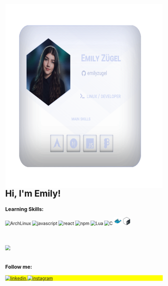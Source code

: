 <img align="right" height="590em" src="https://raw.githubusercontent.com/emilyzugel/emilyzugel/4a69951ea001cb961d1e1ae5cc3f14643a98ecf0/carddev.svg"/>
<h1 align="left">Hi, I'm Emily!</h1>

<!--Tech Stack-->
### Learning Skills:
<p>
<img class="icon" src="https://cdn.jsdelivr.net/gh/devicons/devicon@latest/icons/archlinux/archlinux-original.svg" alt="ArchLinux" width="25" height="24" />
<img class="icon" src="https://cdn.jsdelivr.net/gh/devicons/devicon@latest/icons/javascript/javascript-plain.svg" alt="javascript" width="25" height="25" />
<img class="icon" src="https://cdn.jsdelivr.net/gh/devicons/devicon@latest/icons/react/react-original.svg" alt="react" width="25" height="25" />
<img class="icon" src="https://cdn.jsdelivr.net/gh/devicons/devicon@latest/icons/npm/npm-original-wordmark.svg" alt="npm" width="25" height="25" />
<img class="icon" src="https://cdn.jsdelivr.net/gh/devicons/devicon@latest/icons/lua/lua-plain.svg" alt="Lua" width="25" height="25" />
<img class="icon" src="https://cdn.jsdelivr.net/gh/devicons/devicon@latest/icons/c/c-original.svg" alt="C" width="25" height="25" />
<img class="icon" src="https://raw.githubusercontent.com/devicons/devicon/master/icons/docker/docker-original.svg" alt="Docker" width="25" height="25" />
<img class="icon" src="https://raw.githubusercontent.com/devicons/devicon/master/icons/bash/bash-original.svg" alt="Bash" width="25" height="25" />
</p>
<br>
<br>

<!--GitHub Stats-->
![](https://github-readme-stats.vercel.app/api/top-langs/?username=emilyzugel&theme=midnight-purple&hide_border=true&include_all_commits=true&count_private=true&layout=compact)
<br>
<br>

<!--Socials-->
### Follow me:
<p align="left" style="background:yellow">
<a href="https://www.linkedin.com/in/emilyzugel/" target="_blank">
  <img align="center" src="https://img.shields.io/badge/-Linkedin-05122A?style=for-the-badge&logo=linkedin" alt="linkedin"/>
</a>
<a href="https://www.instagram.com/_zpicyy/" target="_blank">
 <img align="center" src="https://img.shields.io/badge/-Instagram-05122A?style=for-the-badge&logo=instagram" alt="instagram"/>
</a>
</p>
<br>

